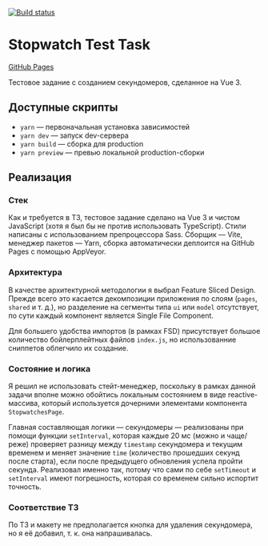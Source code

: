 [![Build status](https://ci.appveyor.com/api/projects/status/2xlois4uu10mv5ab?svg=true)](https://ci.appveyor.com/project/LiquidAssContainer/stopwatch-test-task)

# Stopwatch Test Task

[GitHub Pages](https://liquidasscontainer.github.io/stopwatch-test-task/)

Тестовое задание с созданием секундомеров, сделанное на Vue 3.

## Доступные скрипты

- `yarn` — первоначальная установка зависимостей
- `yarn dev` — запуск dev-сервера
- `yarn build` — сборка для production
- `yarn preview` — превью локальной production-сборки

## Реализация

### Стек

Как и требуется в ТЗ, тестовое задание сделано на Vue 3 и чистом JavaScript (хотя я был бы не против использовать TypeScript). Стили написаны с использованием препроцессора Sass. Сборщик — Vite, менеджер пакетов — Yarn, сборка автоматически деплоится на GitHub Pages с помощью AppVeyor.

### Архитектура

В качестве архитектурной методологии я выбрал Feature Sliced Design. Прежде всего это касается декомпозиции приложения по слоям (`pages`, `shared` и т. д.), но разделение на сегменты типа `ui` или `model` отсутствует, по сути каждый компонент является Single File Component.

Для большего удобства импортов (в рамках FSD) присутствует большое количество бойлерплейтных файлов `index.js`, но использованние сниппетов облегчило их создание.

### Состояние и логика

Я решил не использовать стейт-менеджер, поскольку в рамках данной задачи вполне можно обойтись локальным состоянием в виде reactive-массива, который используется дочерними элементами компонента `StopwatchesPage`.

Главная составляющая логики — секундомеры — реализованы при помощи функции `setInterval`, которая каждые 20 мс (можно и чаще/реже) проверяет разницу между `timestamp` секундомера и текущим временем и меняет значение `time` (количество прошедших секунд после старта), если после предыдущего обновления успела пройти секунда. Реализовал именно так, потому что сами по себе `setTimeout` и `setInterval` имеют погрешность, которая со временем сильно испортит точность.

### Соответствие ТЗ

По ТЗ и макету не предполагается кнопка для удаления секундомера, но я её добавил, т. к. она напрашивалась.
